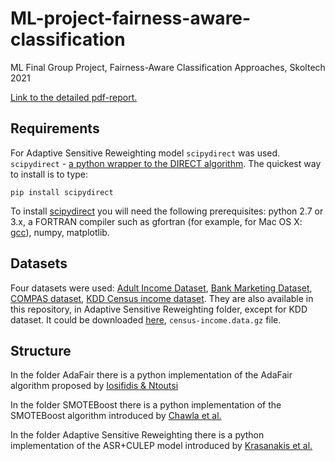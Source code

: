 # ML-project-fairness-aware-classification
ML Final Group Project, Fairness-Aware Classification Approaches, Skoltech 2021

[Link to the detailed pdf-report.](https://github.com/asmolina/ML-project-fairness-aware-classification/blob/a4ae1269b8b9c53953d4be2ae36e4f79bdc69ded/Report_Fairness-Aware_Classification.pdf)

## Requirements
For Adaptive Sensitive Reweighting model `scipydirect` was used. `scipydirect` - [a python wrapper to the DIRECT algorithm](https://scipydirect.readthedocs.io/en/latest/install.html). The quickest way to install is to type: 
```
pip install scipydirect
```
To install [scipydirect](https://github.com/andim/scipydirectyou) you will need the following prerequisites: python 2.7 or 3.x, a FORTRAN compiler such as gfortran (for example, for Mac OS X: [gcc](https://formulae.brew.sh/formula/gcc#default)), numpy, matplotlib.

## Datasets
Four datasets were used: [Adult Income Dataset](https://www.kaggle.com/wenruliu/adult-income-dataset?select=adult.csv), [Bank Marketing Dataset](https://archive.ics.uci.edu/ml/datasets/Bank+Marketing), [COMPAS dataset](https://github.com/propublica/compas-analysis), [KDD Census income dataset](http://archive.ics.uci.edu/ml/datasets/Census-Income+(KDD)). They are also available in this repository, in Adaptive Sensitive Reweighting folder, except for KDD dataset. It could be downloaded [here](http://archive.ics.uci.edu/ml/machine-learning-databases/census-income-mld/), `census-income.data.gz` file.

## Structure
In the folder AdaFair there is a python implementation of the AdaFair algorithm proposed by [Iosifidis & Ntoutsi](https://dl.acm.org/doi/abs/10.1145/3357384.3357974)

In the folder SMOTEBoost there is a python implementation of the SMOTEBoost algorithm introduced by [Chawla et al.](https://link.springer.com/chapter/10.1007/978-3-540-39804-2_12)

In the folder Adaptive Sensitive Reweighting there is a python implementation of the ASR+CULEP model introduced by [Krasanakis et al.](https://dl.acm.org/doi/abs/10.1145/3178876.3186133)
